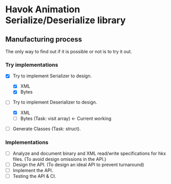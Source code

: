 # Havok Animation Serialize/Deserialize library

## Manufacturing process

The only way to find out if it is possible or not is to try it out.

### Try implementations

- [x] Try to implement Serializer to design.
  - [x] XML
  - [x] Bytes
- [ ] Try to implement Deserializer to design.

  - [x] XML
  - [ ] Bytes (Task: visit array) <- Current working

- [ ] Generate Classes (Task: struct).

### Implementations

- [ ] Analyze and document binary and XML read/write specifications for hkx files. (To avoid design omissions in the API.)
- [ ] Design the API. (To design an ideal API to prevent turnaround)
- [ ] Implement the API.
- [ ] Testing the API & CI.
